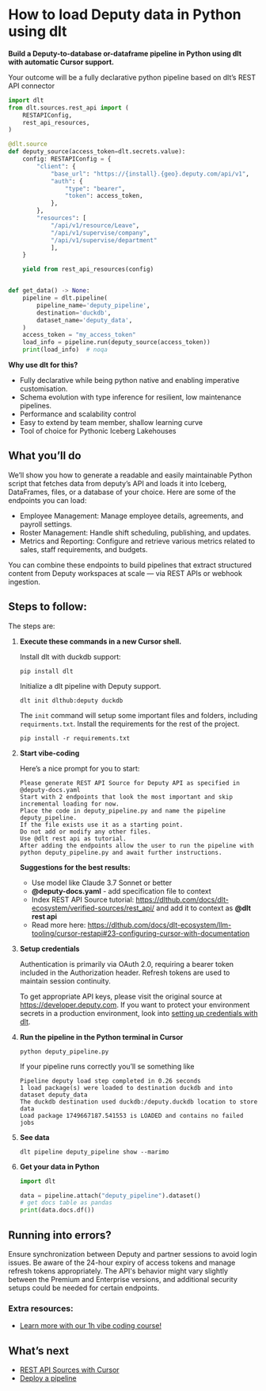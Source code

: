 # How to load Deputy data in Python using dlt

**Build a Deputy-to-database or-dataframe pipeline in Python using dlt with automatic Cursor support.**

Your outcome will be a fully declarative python pipeline based on dlt’s REST API connector

```python
import dlt
from dlt.sources.rest_api import (
    RESTAPIConfig,
    rest_api_resources,
)

@dlt.source
def deputy_source(access_token=dlt.secrets.value):
    config: RESTAPIConfig = {
        "client": {
            "base_url": "https://{install}.{geo}.deputy.com/api/v1",
            "auth": {
                "type": "bearer",
                "token": access_token,
            },
        },
        "resources": [
            "/api/v1/resource/Leave",
            "/api/v1/supervise/company",
            "/api/v1/supervise/department"
            ],
    }

    yield from rest_api_resources(config)


def get_data() -> None:
    pipeline = dlt.pipeline(
        pipeline_name='deputy_pipeline',
        destination='duckdb',
        dataset_name='deputy_data', 
    )
    access_token = "my_access_token"
    load_info = pipeline.run(deputy_source(access_token))
    print(load_info)  # noqa
```

**Why use dlt for this?**

- Fully declarative while being python native and enabling imperative customisation.
- Schema evolution with type inference for resilient, low maintenance pipelines.
- Performance and scalability control
- Easy to extend by team member, shallow learning curve
- Tool of choice for Pythonic Iceberg  Lakehouses

## What you’ll do

We’ll show you how to generate a readable and easily maintainable Python script that fetches data from deputy’s API and loads it into Iceberg, DataFrames, files, or a database of your choice. Here are some of the endpoints you can load:

- Employee Management: Manage employee details, agreements, and payroll settings.
- Roster Management: Handle shift scheduling, publishing, and updates.
- Metrics and Reporting: Configure and retrieve various metrics related to sales, staff requirements, and budgets.

You can combine these endpoints to build pipelines that extract structured content from Deputy workspaces at scale — via REST APIs or webhook ingestion.

## Steps to follow:

The steps are:

1. **Execute these commands in a new Cursor shell.**
    
    Install dlt with duckdb support:
    ```shell
    pip install dlt
    ```

    Initialize a dlt pipeline with Deputy support.
    ```shell
    dlt init dlthub:deputy duckdb
    ```

    The `init` command will setup some important files and folders, including `requirments.txt`. Install the requirements for the rest of the project.
    ```shell
    pip install -r requirements.txt
    ```
    
2. **Start vibe-coding**
    
    Here’s a nice prompt for you to start: 
    
    ```
    Please generate REST API Source for Deputy API as specified in @deputy-docs.yaml 
    Start with 2 endpoints that look the most important and skip incremental loading for now. 
    Place the code in deputy_pipeline.py and name the pipeline deputy_pipeline. 
    If the file exists use it as a starting point. 
    Do not add or modify any other files. 
    Use @dlt rest api as tutorial. 
    After adding the endpoints allow the user to run the pipeline with python deputy_pipeline.py and await further instructions.
    
    ```
    
    **Suggestions for the best results:**
    - Use model like Claude 3.7 Sonnet or better
    - **@deputy-docs.yaml** - add specification file to context
    - Index REST API Source tutorial: https://dlthub.com/docs/dlt-ecosystem/verified-sources/rest_api/ and add it to context as **@dlt rest api**
    - Read more here: https://dlthub.com/docs/dlt-ecosystem/llm-tooling/cursor-restapi#23-configuring-cursor-with-documentation
    
3. **Setup credentials** 
    
    Authentication is primarily via OAuth 2.0, requiring a bearer token included in the Authorization header. Refresh tokens are used to maintain session continuity.
    
    To get appropriate API keys, please visit the original source at https://developer.deputy.com.
    If you want to protect your environment secrets in a production environment, look into [setting up credentials with dlt](https://dlthub.com/docs/walkthroughs/add_credentials).
    
4. **Run the pipeline in the Python terminal in Cursor**
    
    ```shell
    python deputy_pipeline.py
    ```
    
    If your pipeline runs correctly you’ll se something like
    
    ```shell
    Pipeline deputy load step completed in 0.26 seconds
    1 load package(s) were loaded to destination duckdb and into dataset deputy_data
    The duckdb destination used duckdb:/deputy.duckdb location to store data
    Load package 1749667187.541553 is LOADED and contains no failed jobs
    ```
    
5. **See data**
    
    ```shell
    dlt pipeline deputy_pipeline show --marimo
    ```
    
6. **Get your data in Python**
    
    ```python
    import dlt
    
    data = pipeline.attach("deputy_pipeline").dataset()
    # get docs table as pandas
    print(data.docs.df())
    ```

## Running into errors?

Ensure synchronization between Deputy and partner sessions to avoid login issues. Be aware of the 24-hour expiry of access tokens and manage refresh tokens appropriately. The API's behavior might vary slightly between the Premium and Enterprise versions, and additional security setups could be needed for certain endpoints.

### Extra resources:

- [Learn more with our 1h vibe coding course!](https://www.youtube.com/watch?v=GGid70rnJuM)

## What’s next

- [REST API Sources with Cursor](https://dlthub.com/docs/dlt-ecosystem/llm-tooling/cursor-restapi)
- [Deploy a pipeline](https://dlthub.com/docs/walkthroughs/deploy-a-pipeline)